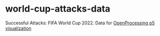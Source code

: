 # world-cup-attacks-data
Successful Attacks: FIFA World Cup 2022. Data for [OpenProcessing p5 visualization](oppr.org/s/V2FY4axo)
